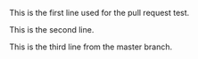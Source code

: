 This is the first line used for the pull request test.

This is the second line.

This is the third line from the master branch.